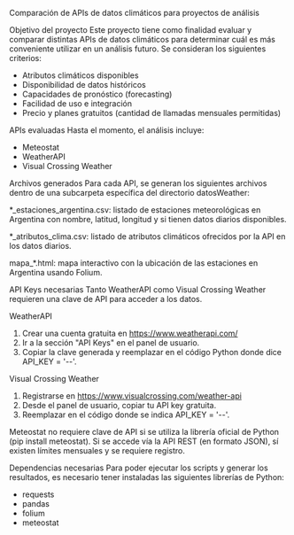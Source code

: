 Comparación de APIs de datos climáticos para proyectos de análisis

Objetivo del proyecto
Este proyecto tiene como finalidad evaluar y comparar distintas APIs de datos climáticos para determinar cuál es más conveniente utilizar en un análisis futuro.
Se consideran los siguientes criterios:

- Atributos climáticos disponibles
- Disponibilidad de datos históricos
- Capacidades de pronóstico (forecasting)
- Facilidad de uso e integración 
- Precio y planes gratuitos (cantidad de llamadas mensuales permitidas)


APIs evaluadas
Hasta el momento, el análisis incluye:

- Meteostat
- WeatherAPI
- Visual Crossing Weather


Archivos generados
Para cada API, se generan los siguientes archivos dentro de una subcarpeta específica del directorio datosWeather:

*_estaciones_argentina.csv: listado de estaciones meteorológicas en Argentina con nombre, latitud, longitud y si tienen datos diarios disponibles.

*_atributos_clima.csv: listado de atributos climáticos ofrecidos por la API en los datos diarios.

mapa_*.html: mapa interactivo con la ubicación de las estaciones en Argentina usando Folium.

    
API Keys necesarias
Tanto WeatherAPI como Visual Crossing Weather requieren una clave de API para acceder a los datos.

WeatherAPI

1. Crear una cuenta gratuita en https://www.weatherapi.com/
2. Ir a la sección "API Keys" en el panel de usuario.
3. Copiar la clave generada y reemplazar en el código Python donde dice API_KEY = '--'.

Visual Crossing Weather

1. Registrarse en https://www.visualcrossing.com/weather-api
2. Desde el panel de usuario, copiar tu API key gratuita.
3. Reemplazar en el código donde se indica API_KEY = '--'.
   
Meteostat no requiere clave de API si se utiliza la librería oficial de Python (pip install meteostat).
Si se accede vía la API REST (en formato JSON), sí existen límites mensuales y se requiere registro.


Dependencias necesarias
Para poder ejecutar los scripts y generar los resultados, es necesario tener instaladas las siguientes librerías de Python:

- requests
- pandas
- folium
- meteostat
